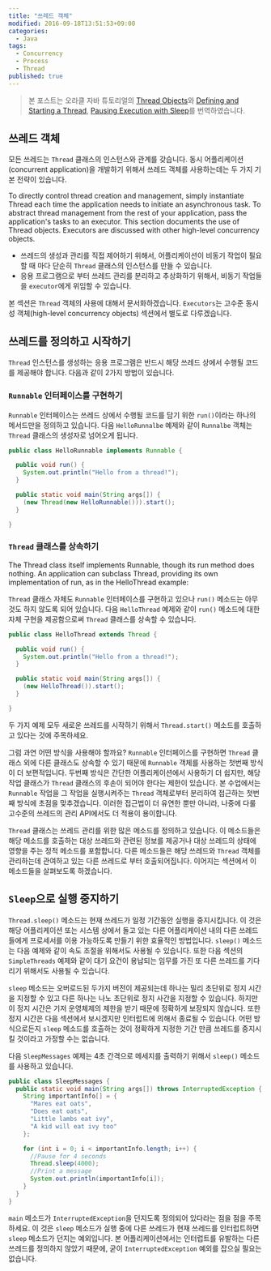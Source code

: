 ```yaml
---
title: "쓰레드 객체"
modified: 2016-09-18T13:51:53+09:00
categories: 
  - Java
tags:
  - Concurrency
  - Process
  - Thread
published: true
---
```


> 본 포스트는 오라클 자바 튜토리얼의 [Thread Objects](https://docs.oracle.com/javase/tutorial/essential/concurrency/threads.html)와 [Defining and Starting a Thread](https://docs.oracle.com/javase/tutorial/essential/concurrency/runthread.html), [Pausing Execution with Sleep](https://docs.oracle.com/javase/tutorial/essential/concurrency/sleep.html)를 번역하였습니다.


## 쓰레드 객체

모든 쓰레드는 `Thread` 클래스의 인스턴스와 관계를 갖습니다.
동시 어플리케이션(concurrent application)을 개발하기 위해서 쓰레드 객체를 사용하는데는 두 가지 기본 전략이 있습니다.

To directly control thread creation and management, simply instantiate Thread each time the application needs to initiate an asynchronous task.
To abstract thread management from the rest of your application, pass the application's tasks to an executor.
This section documents the use of Thread objects. Executors are discussed with other high-level concurrency objects.

- 쓰레드의 생성과 관리를 직접 제어하기 위해서, 어플리케이션이 비동기 작업이 필요할 때 마다 단순히 `Thread` 클래스의 인스턴스를 만들 수 있습니다.
- 응용 프로그램으로 부터 쓰레드 관리를 분리하고 추상화하기 위해서, 비동기 작업들을 `executor`에게 위임할 수 있습니다.

본 섹션은 `Thread` 객체의 사용에 대해서 문서화하겠습니다.
`Executors`는 고수준 동시성 객체(high-level concurrency objects) 섹션에서 별도로 다루겠습니다.


## 쓰레드를 정의하고 시작하기

`Thread` 인스턴스를 생성하는 응용 프로그램은 반드시 해당 쓰레드 상에서 수행될 코드를 제공해야 합니다.
다음과 같이 2가지 방법이 있습니다.


### `Runnable` 인터페이스를 구현하기

`Runnable` 인터페이스는 쓰레드 상에서 수행될 코드를 담기 위한 `run()`이라는 하나의 메서드만을 정의하고 있습니다.
다음 `HelloRunnalbe` 예제와 같이 `Runnalbe` 객체는 `Thread` 클래스의 생성자로 넘어오게 됩니다.

```java
public class HelloRunnable implements Runnable {

  public void run() {
    System.out.println("Hello from a thread!");
  }

  public static void main(String args[]) {
    (new Thread(new HelloRunnable())).start();
  }

}
```


### `Thread` 클래스를 상속하기

The Thread class itself implements Runnable, though its run method does nothing. An application can subclass Thread, providing its own implementation of run, as in the HelloThread example:

`Thread` 클래스 자체도 `Runnable` 인터페이스를 구현하고 있으나 `run()` 메소드는 아무 것도 하지 않도록 되어 있습니다.
다음 `HelloThread` 예제와 같이 `run()` 메소드에 대한 자체 구현을 제공함으로써 `Thread` 클래스를 상속할 수 있습니다.

```java
public class HelloThread extends Thread {

  public void run() {
    System.out.println("Hello from a thread!");
  }

  public static void main(String args[]) {
    (new HelloThread()).start();
  }

}
```


두 가지 예제 모두 새로운 쓰레드를 시작하기 위해서 `Thread.start()` 메소드를 호출하고 있다는 것에 주목하세요.

그럼 과연 어떤 방식을 사용해야 할까요? 
`Runnable` 인터페이스를 구현하면 `Thread` 클래스 외에 다른 클래스도 상속할 수 있기 때문에 `Runnable` 객체를 사용하는 첫번째 방식이 더 보편적입니다. 
두번째 방식은 간단한 어플리케이션에서 사용하기 더 쉽지만, 해당 작업 클래스가 `Thread` 클래스의 후손이 되어야 한다는 제한이 있습니다.
본 수업에서는 `Runnable` 작업을 그 작업을 실행시켜주는 `Thread` 객체로부터 분리하여 접근하는 첫번째 방식에 초점을 맞추겠습니다.
이러한 접근법이 더 유연한 뿐만 아니라, 나중에 다룰 고수준의 쓰레드의 관리 API에서도 더 적용이 용이합니다.

`Thread` 클래스는 쓰레드 관리를 위한 많은 메소드를 정의하고 있습니다. 
이 메소드들은 해당 메소드를 호출하는 대상 쓰레드와 관련된 정보를 제공거나 대상 쓰레드의 상태에 영향을 주는 정적 메소드를 포함합니다.
다른 메소드들은 해당 쓰레드와 `Thread` 객체를 관리하는데 관여하고 있는 다른 쓰레드로 부터 호출되어집니다.
이어지는 섹션에서 이 메소드들을 살펴보도록 하겠습니다.


## `Sleep`으로 실행 중지하기

`Thread.sleep()` 메소드는 현재 쓰레드가 일정 기간동안 실행을 중지시킵니다.
이 것은 해당 어플리케이션 또는 시스템 상에서 돌고 있는 다른 어플리케이션 내의 다른 쓰레드들에게 프로세서를 이용 가능하도록 만들기 위한 효율적인 방법입니다.
`sleep()` 메소드는 다음 예제와 같이 속도 조절을 위해서도 사용될 수 있습니다.
또한 다음 섹션의 `SimpleThreads` 예제와 같이 대기 요건이 용납되는 임무를 가진 또 다른 쓰레드를 기다리기 위해서도 사용될 수 있습니다.

`sleep` 메소드는 오버로드된 두가지 버전이 제공되는데 하나는 밀리 초단위로 정지 시간을 지정할 수 있고 다른 하나는 나노 초단위로 정지 사간을 지정할 수 있습니다.
하지만 이 정지 시간은 기저 운영체제의 제한을 받기 때문에 정확하게 보장되지 않습니다. 
또한 정지 시간은 다음 섹션에서 보시겠지만 인터럽트에 의해서 종료될 수 있습니다.
어떤 방식으로든지 `sleep` 메소드를 호출하는 것이 정확하게 지정한 기간 만큼 쓰레드를 중지시킬 것이라고 가정할 수는 없습니다.

다음 `SleepMessages` 예제는 4초 간격으로 메세지를 출력하기 위해서 `sleep()` 메소드를 사용하고 있습니다.

```java
public class SleepMessages {
  public static void main(String args[]) throws InterruptedException {
    String importantInfo[] = {
      "Mares eat oats",
      "Does eat oats",
      "Little lambs eat ivy",
      "A kid will eat ivy too"
    };

    for (int i = 0; i < importantInfo.length; i++) {
      //Pause for 4 seconds
      Thread.sleep(4000);
      //Print a message
      System.out.println(importantInfo[i]);
    }
  }
}
```

`main` 메소드가 `InterruptedException`을 던지도록 정의되어 있다라는 점을 점을 주목하세요.
이 것은 `sleep` 메소드가 실행 중에 다른 쓰레드가 현재 쓰레드를 인터럽트하면 `sleep` 메소드가 던지는 예외입니다.
본 어플리케이션에서는 인터럽트를 유발하는 다른 쓰레드를 정의하지 않았기 때문에, 굳이 `InterruptedException` 예외를 잡으실 필요는 없습니다.
